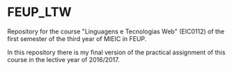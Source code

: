 # FEUP_LTW
Repository for the course "Linguagens e Tecnologias Web" (EIC0112) of the first semester of the third year of MIEIC in FEUP.

In this repository there is my final version of the practical assignment of this course in the lective year of 2016/2017.
